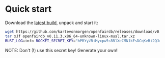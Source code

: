 # Quick start

Download the [latest build](https://github.com/kartevonmorgen/openfairdb/releases/download/v0.11.3/openfairdb_v0.11.3.x86_64-unknown-linux-musl.tar.xz),
unpack and start it:

```sh
wget https://github.com/kartevonmorgen/openfairdb/releases/download/v0.11.3/openfairdb_v0.11.3.x86_64-unknown-linux-musl.tar.xz
tar xJf openfairdb_v0.11.3.x86_64-unknown-linux-musl.tar.xz
RUST_LOG=info ROCKET_SECRET_KEY="hPRYyVRiMyxpw5sBB1XeCMN1kFsDCqKvBi2QJxBVHQk=" ./openfairdb
```

NOTE: Don't (!) use this secret key! Generate your own!
